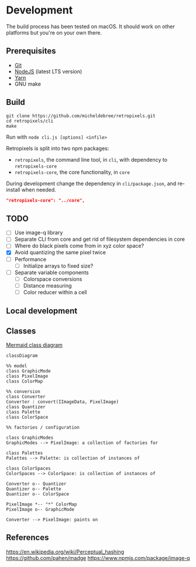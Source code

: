 # Development

The build process has been tested on macOS.
It should work on other platforms but you're on your own there.

## Prerequisites

- [Git](https://git-scm.com)
- [NodeJS](https://nodejs.org) (latest LTS version)
- [Yarn](https://yarnpkg.com/en/docs/install#mac-stable)
- GNU make

## Build

    git clone https://github.com/micheldebree/retropixels.git
    cd retropixels/cli
    make

Run with `node cli.js [options] <infile>`
  
Retropixels is split into two npm packages:

- `retropixels`, the command line tool, in `cli`, with dependency to `retropixels-core`
- `retropixels-core`, the core functionality, in `core`

During development change the dependency in `cli/package.json`, and re-install when needed.

```json
"retropixels-core": "../core",
```

## TODO

- [ ] Use image-q library
- [ ] Separate CLI from core and get rid of filesystem dependencies in core
- [ ] Where do black pixels come from in xyz color space?
- [x] Avoid quantizing the same pixel twice
- [ ] Performance
  - [ ] Initialize arrays to fixed size?
- [ ] Separate variable components
  - [ ] Colorspace conversions
  - [ ] Distance measuring
  - [ ] Color reducer within a cell

## Local development

## Classes

[Mermaid class diagram](https://mermaid-js.github.io/mermaid/#/classDiagram)

```mermaid
classDiagram

%% model
class GraphicMode
class PixelImage
class ColorMap

%% conversion
class Converter
Converter : convert(IImageData, PixelImage)
class Quantizer
class Palette
class ColorSpace

%% factories / configuration

class GraphicModes
GraphicModes --> PixelImage: a collection of factories for

class Palettes
Palettes --> Palette: is collection of instances of

class ColorSpaces
ColorSpaces --> ColorSpace: is collection of instances of

Converter o-- Quantizer
Quantizer o-- Palette
Quantizer o-- ColorSpace

PixelImage *-- "*" ColorMap
PixelImage o-- GraphicMode

Converter --> PixelImage: paints on
```

## References

<https://en.wikipedia.org/wiki/Perceptual_hashing>
<https://github.com/pahen/madge>
<https://www.npmjs.com/package/image-q>
